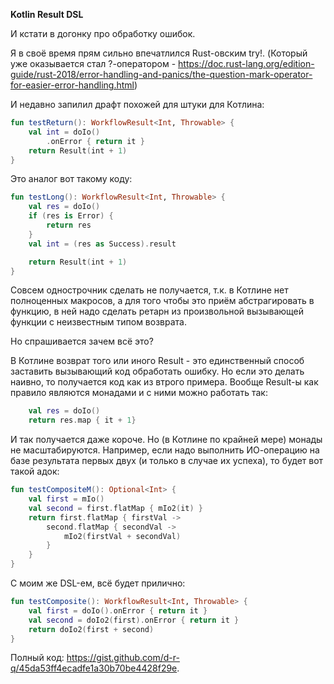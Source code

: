**Kotlin Result DSL**

И кстати в догонку про обработку ошибок.

Я в своё время прям сильно впечатлился Rust-овским try!. (Который уже оказывается стал ?-оператором - https://doc.rust-lang.org/edition-guide/rust-2018/error-handling-and-panics/the-question-mark-operator-for-easier-error-handling.html)

И недавно запилил драфт похожей для штуки для Котлина:
```kotlin
fun testReturn(): WorkflowResult<Int, Throwable> {
    val int = doIo()
        .onError { return it }
    return Result(int + 1)
}
```

Это аналог вот такому коду:
```kotlin
fun testLong(): WorkflowResult<Int, Throwable> {
    val res = doIo()
    if (res is Error) {
        return res
    }
    val int = (res as Success).result

    return Result(int + 1)
}
```

Совсем однострочник сделать не получается, т.к. в Котлине нет полноценных макросов, а для того чтобы это приём абстрагировать в функцию, в ней надо сделать ретарн из произвольной вызывающей функции с неизвестным типом возврата.

Но спрашивается зачем всё это?

В Котлине возврат того или иного Result - это единственный способ заставить вызывающий код обработать ошибку.
Но если это делать наивно, то получается код как из втрого примера.
Вообще Result-ы как правило являются монадами и с ними можно работать так:
```kotlin
    val res = doIo()
    return res.map { it + 1}
```
И так получается даже короче. Но (в Котлине по крайней мере) монады не масштабируются.
Например, если надо выполнить ИО-операцию на базе результата первых двух (и только в случае их успеха), то будет вот такой адок:
```kotlin
fun testCompositeM(): Optional<Int> {
    val first = mIo()
    val second = first.flatMap { mIo2(it) }
    return first.flatMap { firstVal ->
        second.flatMap { secondVal ->
            mIo2(firstVal + secondVal)
        }
    }
}
```

С моим же DSL-ем, всё будет прилично:
```kotlin
fun testComposite(): WorkflowResult<Int, Throwable> {
    val first = doIo().onError { return it }
    val second = doIo2(first).onError { return it }
    return doIo2(first + second)
}
```

Полный код: https://gist.github.com/d-r-q/45da53ff4ecadfe1a30b70be4428f29e.

